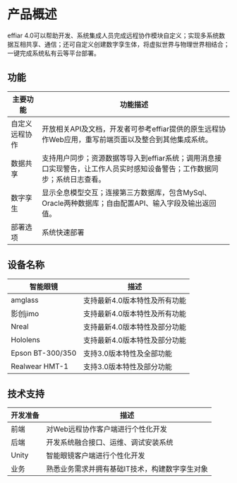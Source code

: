 
# 产品概述
effiar 4.0可以帮助开发、系统集成人员完成远程协作模块自定义；实现多系统数据互相共享、通信；还可自定义创建数字孪生体，将虚拟世界与物理世界相结合；一键完成系统私有云等平台部署。

## 功能


| 主要功能             | 功能描述                                                     |
| -------------------- | ------------------------------------------------------------ 
| 自定义远程协作             | 开放相关API及文档，开发者可参考effiar提供的原生远程协作Web应用，重写前端页面以及整合到其他集成系统。 | 
| 数据共享          | 支持用户同步；资源数据等导入到effiar系统；调用消息接口实现警告，让工作人员实时感知设备警告；工作数据同步；系统日志查看。 | 
| 数字孪生     | 显示全息模型交互；连接第三方数据库，包含MySql、Oracle两种数据库；自由配置API、输入字段及输出返回值。      | 
| 部署选项   |      系统快速部署          |                     


	
## 设备名称


| 智能眼镜         | 描述                                                             |
| ------------ | -------------------------------------------------------
| amglass   | 支持最新4.0版本特性及所有功能    |
| 影创jimo     | 支持最新4.0版本特性及所有功能 |
| Nreal     | 支持最新4.0版本特性及部分功能 |
| Hololens     | 支持最新4.0版本特性及部分功能           |
| Epson BT-300/350 | 支持3.0版本特性及全部功能   |
| Realwear HMT-1 | 支持3.0版本特性及部分功能       |

## 技术支持


| 开发准备       | 描述                                                                   |
| ---------- | --------------------------------------------------------------------------------------
| 前端    | 对Web远程协作客户端进行个性化开发|
| 后端        | 开发系统融合接口、运维、调试安装系统 |
| Unity    | 智能眼镜客户端进行个性化开发  |
| 业务      | 熟悉业务需求并拥有基础IT技术，构建数字孪生对象            |


